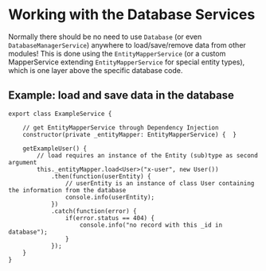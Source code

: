 # Working with the Database Services

Normally there should be no need to use `Database` (or even `DatabaseManagerService`) anywhere to load/save/remove data from other modules! This is done using the `EntityMapperService` (or a custom MapperService extending `EntityMapperService` for special entity types), which is one layer above the specific database code.

## Example: load and save data in the database

    export class ExampleService {
    
        // get EntityMapperService through Dependency Injection
        constructor(private _entityMapper: EntityMapperService) {  }
    
        getExampleUser() {
            // load requires an instance of the Entity (sub)type as second argument
            this._entityMapper.load<User>("x-user", new User())
                .then(function(userEntity) {
                    // userEntity is an instance of class User containing the information from the database
                    console.info(userEntity);
                })
                .catch(function(error) {
                    if(error.status == 404) {
                        console.info("no record with this _id in database");
                    }
                });
        }
    }
